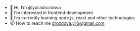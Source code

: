 - 👋 Hi, I’m @yuliadrozdova
- 👀 I’m interested in frontend development
- 🌱 I’m currently learning node.js, react and other technologies
- 📫 How to reach me drozdova.y16@gmail.com

<!---
yuliadrozdova/yuliadrozdova is a ✨ special ✨ repository because its `README.md` (this file) appears on your GitHub profile.
You can click the Preview link to take a look at your changes.
--->

